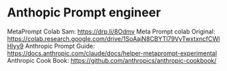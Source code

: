 # Anthopic Prompt engineer


MetaPrompt Colab Sam: https://drp.li/8Odmv
Meta Prompt colab Original: https://colab.research.google.com/drive/1SoAajN8CBYTl79VyTwxtxncfCWlHlyy9
Anthropic Prompt Guide: https://docs.anthropic.com/claude/docs/helper-metaprompt-experimental
Anthropic Cook Book: https://github.com/anthropics/anthropic-cookbook/
